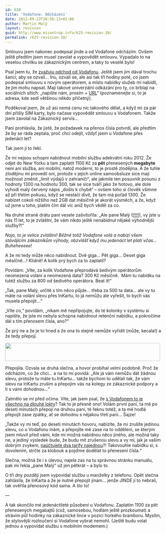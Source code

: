 ```yaml
---
id: 638
title: 'Vodafone: Odcházení'
date: 2012-09-23T10:56:13+01:00
author: Martin Malý
layout: revision
guid: http://www.misantrop.info/625-revision-10/
permalink: /625-revision-10/
---
```

Smlouvu jsem nakonec podepsal jinde a od Vodafone odcházím. Ovšem ještě předtím jsem musel zavolat a vypovědět smlouvu. Vypadalo to na veselou chvilku se zákaznickým centrem, a taky to veselé bylo!

<!--more-->

Psal jsem tu, že [zvažuju odchod od Vodafonu](http://www.misantrop.info/vodafone-je-to-s-tebou-tezke/). Ještě jsem jim dával trochu šanci, aby se ozvali&#8230; Inu, ozvali se, ale asi tak tři hodiny poté, co jsem podepsal smlouvu s novým operátorem, a místo nabídky služeb mi nabídli, že jim mohu napsat. Mají takové univerzální odkázání pro ty, co brblají na sociálních sítích: &#8222;napište nám, prosím + [URL](https://pece.vodafone.cz/app/ask/source/adent/s/osobni)&#8220; (poznamenejte si, to je adresa, kde sedí většinou někdo příčetný).

Poděkoval jsem, že už asi nemá cenu nic takového dělat, a když mi za pár dní přišly SIM karty, bylo načase vypovědět smlouvu s Vodafonem. Takže jsem zavolal na Zákaznický servis&#8230;

Paní prohlásila, že jistě, že požadavek na přenos čísla potvrdí, ale předtím že by se ráda zeptala, proč chci odejít, vždyť jsem u Vodafone přes jedenáct let?

Tak jsem jí to řekl.

Že mi nejsou schopni nabídnout mobilní službu adekvátní roku 2012. Že odjet do New Yorku a tam zaplatit 1100 Kč za **pět** přenesených **megabyte** není ani služba, ani mobilní, natož moderní, to je prostě zlodějina. A že tuhle zlodějinu mi provedli oni, protože v jejich online samoobsluze sice mají možnost změnit &#8222;limit výdajů v zahraničí&#8220;, ale jakmile ten posuvník posunu z hodnoty 1300 na hodnotu 300, tak se sice tváří jako že hotovo, ale dole vyhodí malý červený nápis &#8222;došlo k chybě&#8220; &#8211; ovšem toho si člověk všimne až při třetím pokusu, když se nestačí divit, že tam má pořád 1300. Že nabízet cokoli nižšího než 2GB dat měsíčně je akorát výsměch, a že, když už jsme u toho, platím čím dál víc aniž bych věděl za co.

Na druhé straně drátu paní vesele zašvitořila: &#8222;Ale pane Malý ([!!!!!](http://strucny.misantrop.info/jak-vodafonecz-prijde-o-zakaznika)), vy jste u nás 11 let, to je zvláštní, že vám nikdo ještě nenabídnul nějaké výhodnější služby?!&#8220;

_Nojo, to je velice zvláštní! Běžně totiž Vodafone volá a nabízí všem stávájícím zákazníkům výhody, obzvlášť když mu jedenáct let platí včas&#8230; Buheheeeee!_

A že mi tedy může něco nabídnout. Dvě giga&#8230; Pět giga&#8230; Deset giga měsíčně&#8230;! Klidně! A kolik prý bych za to zaplatil?

Povídám: &#8222;Víte, za kolik Vodafone přeprodává šedivým operátorům neomezená volání a neomezená data? 300 Kč měsíčně.  Mám tu nabídku na tutéž službu za 800 od šedivého operátora. Beat it!&#8220;

&#8222;Tak, pane Malý, určitě s tím něco půjde&#8230; třeba za 500 ta data&#8230; ale vy tu máte na volání slevu přes InKartu, to já nemůžu ale vyřešit, to bych vás musela přepojit&#8230;&#8220;

&#8222;Víte co,&#8220; povídám, &#8222;nikam mě nepřipojujte, do té kolonky v systému si napište, že jste mi nebyla schopna nabídnout retenční nabídku, a pokročíme dál s tím přenosem čísla, ano?&#8220;

Že prý ne a že je to hned a že ona to stejně nemůže vyřídit (může, kecala!) a že tedy přepojí.

<a href="http://www.misantrop.info/vodafone-odchazeni/vfdata/" rel="attachment wp-att-629"><img class="aligncenter size-medium wp-image-629" title="vfdata" src="http://www.misantrop.info/wp-content/uploads/2012/09/vfdata-500x58.jpg" alt="" width="500" height="58" srcset="https://www.misantrop.info/wp-content/uploads/2012/09/vfdata-500x58.jpg 500w, https://www.misantrop.info/wp-content/uploads/2012/09/vfdata-200x23.jpg 200w, https://www.misantrop.info/wp-content/uploads/2012/09/vfdata.jpg 770w" sizes="(max-width: 500px) 100vw, 500px" /></a>

Přepojila. Ozvala se druhá slečna, a hovor probíhal velmi podobně. Proč že odcházím, co že chci&#8230; a na to mi povídá: &#8222;Ale já vám nemůžu dát žádnou slevu, protože tu máte tu InKartu&#8230; takže bychom to udělali tak, že vám slevu na InKartu zruším a přepojím vás na kolegy ze zákaznické podpory a ti s vámi dohodnou&#8230;&#8220;

Zatmělo se mi před očima. Víte, jak jsem psal, že [s Vodafonem to je všechno na dlouhé lokty](http://www.misantrop.info/vodafone-je-to-s-tebou-tezke/)? Tak to je přesně ono! Volám první paní, ta mě po deseti minutách přepojí na druhou paní, té řeknu totéž, a ta mě hodlá přepojit zase zpátky, ať se dohodnu s nějakou třetí paní&#8230; Šajze!

&#8222;Takže vy mi teď, po deseti minutách hovoru, nabízíte, že mi zrušíte jedinou slevu, co u Vodafonu mám, a přepojíte mě zase na to oddělení, se kterým jsem mluvil před vámi, kde mi možná nabídnou něco jiného, ale možná taky ne, a jediný výsledek bude, že budu mít zrušenou slevu a vy mi, jak je vaším dobrým zvykem, [naúčtujete dva tarify najednou](http://strucny.misantrop.info/jak-vodafonecz-prijde-o-zakaznika)?! Takovouhle nabídku si, s dovolením, strčte za klobouk a pojďme dodělat to přenesení čísla.&#8220;

Slečna, možná že i s úlevou, najela zas na tu správnou stránku manuálu, pak mi řekla &#8222;pane Malý&#8220; už jen pětkrát &#8211; a bylo to.

O tři dny později jsem vypovídal službu u manželky z telefonu. Opět slečna zahlásila, že InKarta a že je nutné přepojit jinam&#8230; jenže JINDE jí to nebrali, tak ověřila přenosový kód sama. A šlo to!

&#8212;

A tak skončilo mé jedenáctileté působení u Vodafonu. Zaplatím 1100 za pět přenesených megabajtů (což, samosebou, hodlám ještě prozkoumat) a strávím půl hodinky na zákaznické lince v pozici horkého bramboru. Myslím, že stylovější rozloučení si Vodafone vybrat nemohl. (Ještě budu volat jednou a vypovídat službu s mobilním modemem.)